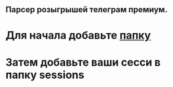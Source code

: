 ## Парсер розыгрышей телеграм премиум.

# Для начала добавьте [папку](https://t.me/addlist/k2ziD9GotXkyY2Qy)
# Затем добавьте ваши сесси в папку sessions

